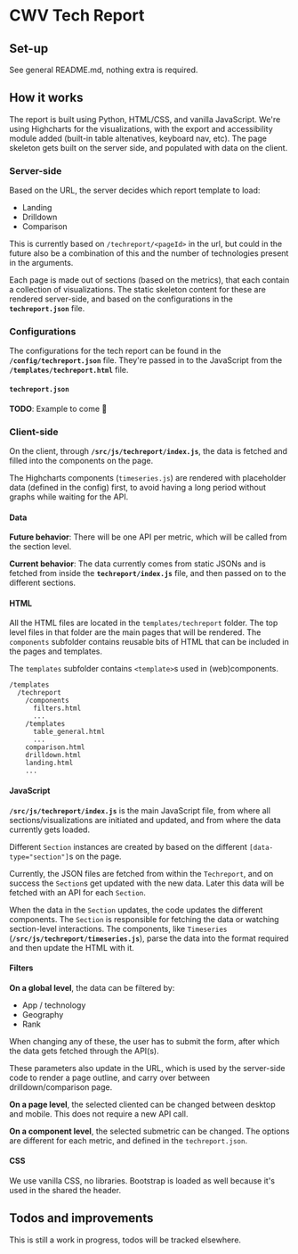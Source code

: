 # CWV Tech Report

## Set-up

See general README.md, nothing extra is required.

## How it works

The report is built using Python, HTML/CSS, and vanilla JavaScript. We're using Highcharts for the visualizations, with the export and accessibility module added (built-in table altenatives, keyboard nav, etc). The page skeleton gets built on the server side, and populated with data on the client.

### Server-side

Based on the URL, the server decides which report template to load:
- Landing
- Drilldown
- Comparison

This is currently based on `/techreport/<pageId>` in the url, but could in the future also be a combination of this and the number of technologies present in the arguments.

Each page is made out of sections (based on the metrics), that each contain a collection of visualizations. The static skeleton content for these are rendered server-side, and based on the configurations in the **`techreport.json`** file.

### Configurations

The configurations for the tech report can be found in the **`/config/techreport.json`** file. They're passed in to the JavaScript from the **`/templates/techreport.html`** file.

#### `techreport.json`

**TODO**: Example to come 🙂

### Client-side

On the client, through **`/src/js/techreport/index.js`**, the data is fetched and filled into the components on the page.

The Highcharts components (`timeseries.js`) are rendered with placeholder data (defined in the config) first, to avoid having a long period without graphs while waiting for the API.

#### Data

**Future behavior**: There will be one API per metric, which will be called from the section level.

**Current behavior**: The data currently comes from static JSONs and is fetched from inside the **`techreport/index.js`** file, and then passed on to the different sections.

#### HTML

All the HTML files are located in the `templates/techreport` folder. The top level files in that folder are the main pages that will be rendered. The `components` subfolder contains reusable bits of HTML that can be included in the pages and templates.

The `templates` subfolder contains `<template>`s used in (web)components.

```
/templates
  /techreport
    /components
      filters.html
      ...
    /templates
      table_general.html
      ...
    comparison.html
    drilldown.html
    landing.html
    ...
```

#### JavaScript

**`/src/js/techreport/index.js`** is the main JavaScript file, from where all sections/visualizations are initiated and updated, and from where the data currently gets loaded.

Different `Section` instances are created by based on the different `[data-type="section"]`s on the page.

Currently, the JSON files are fetched from within the `Techreport`, and on success the `Section`s get updated with the new data. Later this data will be fetched with an API for each `Section`.

When the data in the `Section` updates, the code updates the different components. The `Section` is responsible for fetching the data or watching section-level interactions. The components, like `Timeseries` (**`/src/js/techreport/timeseries.js`**), parse the data into the format required and then update the HTML with it.

#### Filters

**On a global level**, the data can be filtered by:
- App / technology
- Geography
- Rank

When changing any of these, the user has to submit the form, after which the data gets fetched through the API(s).

These parameters also update in the URL, which is used by the server-side code to render a page outline, and carry over between drilldown/comparison page.

**On a page level**, the selected cliented can be changed between desktop and mobile. This does not require a new API call.

**On a component level**, the selected submetric can be changed. The options are different for each metric, and defined in the `techreport.json`.

#### CSS

We use vanilla CSS, no libraries. Bootstrap is loaded as well because it's used in the shared the header.

## Todos and improvements

This is still a work in progress, todos will be tracked elsewhere.
